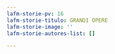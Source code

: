 ```yaml
---
lafm-storie-pv: 16
lafm-storie-titulo: GRANDI OPERE
lafm-storie-image: ''
lafm-storie-autores-list: []

---
```

